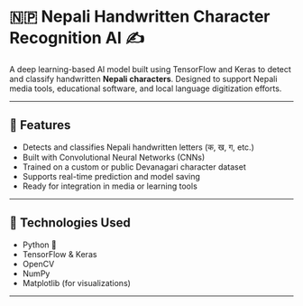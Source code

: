 # 🇳🇵 Nepali Handwritten Character Recognition AI ✍️

A deep learning-based AI model built using TensorFlow and Keras to detect and classify handwritten **Nepali characters**. Designed to support Nepali media tools, educational software, and local language digitization efforts.

---

## 🚀 Features

- Detects and classifies Nepali handwritten letters (क, ख, ग, etc.)
- Built with Convolutional Neural Networks (CNNs)
- Trained on a custom or public Devanagari character dataset
- Supports real-time prediction and model saving
- Ready for integration in media or learning tools

---

## 🧠 Technologies Used

- Python 🐍
- TensorFlow & Keras
- OpenCV
- NumPy
- Matplotlib (for visualizations)

---
<script
	type="module"
	src="https://gradio.s3-us-west-2.amazonaws.com/5.32.0/gradio.js"
></script>

<gradio-app src="https://ghimireplan-ai.hf.space"></gradio-app>
